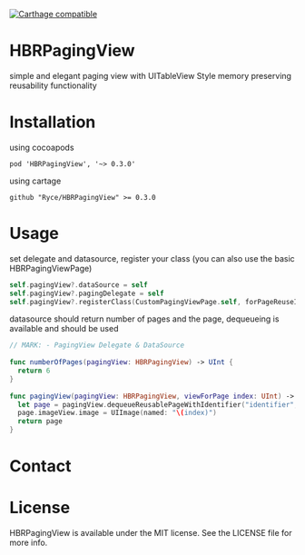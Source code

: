 [![Carthage compatible](https://img.shields.io/badge/Carthage-compatible-4BC51D.svg?style=flat)](https://github.com/Carthage/Carthage)

# HBRPagingView
simple and elegant paging view with UITableView Style memory preserving reusability functionality

# Installation

using cocoapods

`pod 'HBRPagingView', '~> 0.3.0'`

using cartage

`github "Ryce/HBRPagingView" >= 0.3.0`

# Usage

set delegate and datasource, register your class (you can also use the basic HBRPagingViewPage)

```Swift
self.pagingView?.dataSource = self
self.pagingView?.pagingDelegate = self
self.pagingView?.registerClass(CustomPagingViewPage.self, forPageReuseIdentifier: "identifier")
```

datasource should return number of pages and the page, dequeueing is available and should be used

```Swift
// MARK: - PagingView Delegate & DataSource
  
func numberOfPages(pagingView: HBRPagingView) -> UInt {
  return 6
}
  
func pagingView(pagingView: HBRPagingView, viewForPage index: UInt) -> AnyObject {
  let page = pagingView.dequeueReusablePageWithIdentifier("identifier", forIndex: index) as! PagingViewPage
  page.imageView.image = UIImage(named: "\(index)")
  return page
}
```

# Contact



# License
HBRPagingView is available under the MIT license. See the LICENSE file for more info.